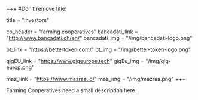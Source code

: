 +++
#Don't remove title!

title = "investors"

co_header = "farming cooperatives"
bancadati_link = "http://www.bancadati.ch/en/"
bancadati_img = "/img/bancadati-logo.png"

bt_link = "https://bettertoken.com/"
bt_img = "/img/better-token-logo.png"

gigEU_link = "https://www.gigeurope.tech"
gigEu_img = "/img/gig-europ.png"

maz_link = "https://www.mazraa.io/"
maz_img = "/img/mazraa.png"
+++

Farming Cooperatives need a small description here.
